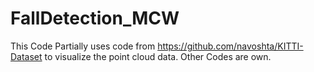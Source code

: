 # FallDetection_MCW
This Code Partially uses code from https://github.com/navoshta/KITTI-Dataset to visualize the point cloud data.
Other Codes are own.

